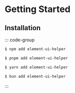 # Getting Started

## Installation
::: code-group

```sh [npm]
$ npm add element-ui-helper
```

```sh [pnpm]
$ pnpm add element-ui-helper
```

```sh [yarn]
$ yarn add element-ui-helper
```

```sh [bun]
$ bun add element-ui-helper
```

:::